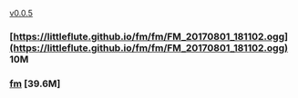 
[v0.0.5](https://github.com/littleflute/fm/edit/master/README.md)
### [https://littleflute.github.io/fm/fm/FM_20170801_181102.ogg](https://littleflute.github.io/fm/fm/FM_20170801_181102.ogg) 10M 
### [fm](fm) [39.6M]
